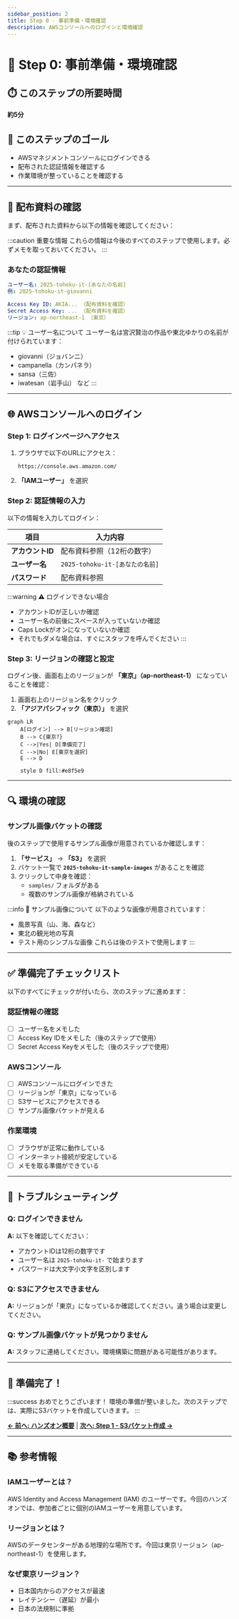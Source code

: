 ```yaml
---
sidebar_position: 2
title: Step 0 - 事前準備・環境確認
description: AWSコンソールへのログインと環境確認
---
```


# 🔐 Step 0: 事前準備・環境確認

## ⏱️ このステップの所要時間
**約5分**

## 🎯 このステップのゴール
- AWSマネジメントコンソールにログインできる
- 配布された認証情報を確認する
- 作業環境が整っていることを確認する

---

## 📝 配布資料の確認

まず、配布された資料から以下の情報を確認してください：

:::caution 重要な情報
これらの情報は今後のすべてのステップで使用します。必ずメモを取っておいてください。
:::

### あなたの認証情報

```yaml
ユーザー名: 2025-tohoku-it-[あなたの名前]
例: 2025-tohoku-it-giovanni

Access Key ID: AKIA... （配布資料を確認）
Secret Access Key: ... （配布資料を確認） 
リージョン: ap-northeast-1 （東京）
```

:::tip 💡 ユーザー名について
ユーザー名は宮沢賢治の作品や東北ゆかりの名前が付けられています：
- giovanni（ジョバンニ）
- campanella（カンパネラ）
- sansa（三佐）
- iwatesan（岩手山）
など
:::

---

## 🌐 AWSコンソールへのログイン

### Step 1: ログインページへアクセス

1. ブラウザで以下のURLにアクセス：
   ```
   https://console.aws.amazon.com/
   ```

2. **「IAMユーザー」** を選択

### Step 2: 認証情報の入力

以下の情報を入力してログイン：

| 項目 | 入力内容 |
|------|----------|
| **アカウントID** | 配布資料参照（12桁の数字） |
| **ユーザー名** | `2025-tohoku-it-[あなたの名前]` |
| **パスワード** | 配布資料参照 |

:::warning ⚠️ ログインできない場合
- アカウントIDが正しいか確認
- ユーザー名の前後にスペースが入っていないか確認
- Caps Lockがオンになっていないか確認
- それでもダメな場合は、すぐにスタッフを呼んでください
:::

### Step 3: リージョンの確認と設定

ログイン後、画面右上のリージョンが **「東京」（ap-northeast-1）** になっていることを確認：

1. 画面右上のリージョン名をクリック
2. **「アジアパシフィック（東京）」** を選択

```mermaid
graph LR
    A[ログイン] --> B[リージョン確認]
    B --> C{東京?}
    C -->|Yes| D[準備完了]
    C -->|No| E[東京を選択]
    E --> D
    
    style D fill:#e8f5e9
```

---

## 🔍 環境の確認

### サンプル画像バケットの確認

後のステップで使用するサンプル画像が用意されているか確認します：

1. **「サービス」** → **「S3」** を選択
2. バケット一覧で **`2025-tohoku-it-sample-images`** があることを確認
3. クリックして中身を確認：
   - `samples/` フォルダがある
   - 複数のサンプル画像が格納されている

:::info 📌 サンプル画像について
以下のような画像が用意されています：
- 風景写真（山、海、森など）
- 東北の観光地の写真
- テスト用のシンプルな画像
これらは後のテストで使用します
:::

---

## ✅ 準備完了チェックリスト

以下のすべてにチェックが付いたら、次のステップに進めます：

### 認証情報の確認
- [ ] ユーザー名をメモした
- [ ] Access Key IDをメモした（後のステップで使用）
- [ ] Secret Access Keyをメモした（後のステップで使用）

### AWSコンソール
- [ ] AWSコンソールにログインできた
- [ ] リージョンが「東京」になっている
- [ ] S3サービスにアクセスできる
- [ ] サンプル画像バケットが見える

### 作業環境
- [ ] ブラウザが正常に動作している
- [ ] インターネット接続が安定している
- [ ] メモを取る準備ができている

---

## 🚨 トラブルシューティング

### Q: ログインできません
**A:** 以下を確認してください：
- アカウントIDは12桁の数字です
- ユーザー名は `2025-tohoku-it-` で始まります
- パスワードは大文字小文字を区別します

### Q: S3にアクセスできません
**A:** リージョンが「東京」になっているか確認してください。違う場合は変更してください。

### Q: サンプル画像バケットが見つかりません
**A:** スタッフに連絡してください。環境構築に問題がある可能性があります。

---

## 🎉 準備完了！

:::success おめでとうございます！
環境の準備が整いました。次のステップでは、実際にS3バケットを作成していきます。
:::

<div style={{textAlign: 'center', marginTop: '2rem', fontSize: '1.2em'}}>

[**← 前へ: ハンズオン概要**](./) | [**次へ: Step 1 - S3バケット作成 →**](./s3-bucket)

</div>

---

## 📚 参考情報

### IAMユーザーとは？
AWS Identity and Access Management (IAM) のユーザーです。今回のハンズオンでは、参加者ごとに個別のIAMユーザーを用意しています。

### リージョンとは？
AWSのデータセンターがある地理的な場所です。今回は東京リージョン（ap-northeast-1）を使用します。

### なぜ東京リージョン？
- 日本国内からのアクセスが最速
- レイテンシー（遅延）が最小
- 日本の法規制に準拠